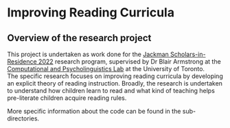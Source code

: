 # Improving Reading Curricula 
## Overview of the research project
This project is undertaken as work done for the [Jackman Scholars-in-Residence 2022](https://vic.utoronto.ca/academic-programs/scholars-in-residence) 
research program, supervised by Dr Blair Armstrong at the [Computational and Psycholinguistics Lab](https://www.utsc.utoronto.ca/labs/caplab/personnel/) at the University of Toronto. \
The specific research focuses on improving reading curricula by developing an explicit theory of reading instruction. Broadly, the 
research is undertaken to understand how children learn to read and what kind of teaching helps pre-literate children 
acquire reading rules. 

More specific information about the code can be found in the sub-directories. 